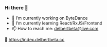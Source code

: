### Hi there 👋

- 🔭 I’m currently working on ByteDance
- 🌱 I’m currently learning React/RxJS/Frontend
- 📫 How to reach me: delbertbeta@live.com

🔗 https://index.delbertbeta.cc
